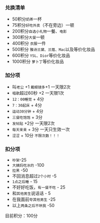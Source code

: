 ### 兑换清单

- 50积分`奶茶`一杯
- 75积分`好吃外卖`（不在旁边）一顿
- 200积分`自选小礼物`一餐、`电影`
- 300积分`大餐`一顿
- 400积分 `衣服`一件
- 500积分 `雅诗兰黛、兰蔻、Mac`以及等价化妆品
- 600积分 `YSL、Dior`等价化妆品
- 1000积分 `萝卜丁`等价化妆品



### 加分项

- 叫`老公` +1 `戴眼镜多`+1  一天限2次
- `唱歌`超过60秒 +2  一天限1次
- `12：00睡觉` + 4分
- `7：30起床` + 4分
- `运动30分钟` + 4分
- `三餐吃饱饱` + 3分
- `发帖贴` +2分 一天限2次
- `每天亲亲` + 3分 一天只生效一次
- `涩涩` + 10分 `不限次数！！！`



### 扣分项

- `吵架`-25
- `大姨妈吃冰的` -100
- `拉黑` -50
- 不回消息超过`2个小时` -5
- `1点之后睡` - 15
- 不好好吃饭，`有一餐不吃` - 25
- 和`其他男生`说话话 - 5
- 在我面前`夸其他男生` -25
- 以上`两条之后不哄我` -50



目前积分：100分